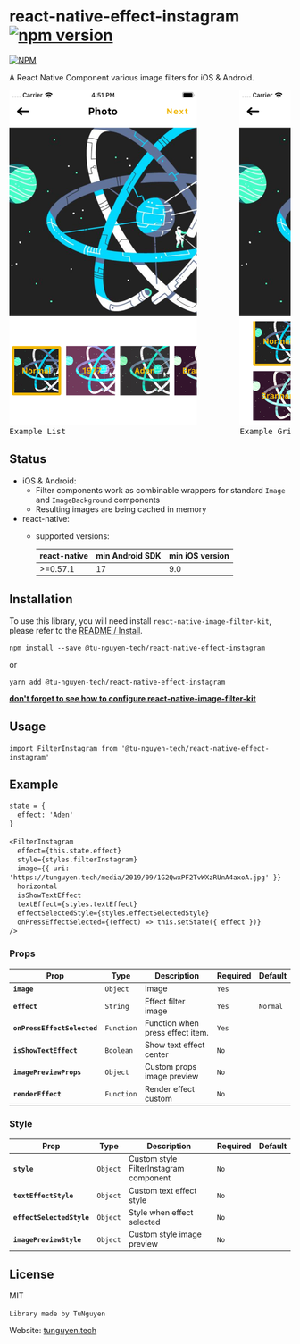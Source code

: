# react-native-effect-instagram [![npm version](https://badge.fury.io/js/%40tu-nguyen-tech%2Freact-native-effect-instagram.svg)](https://badge.fury.io/js/%40tu-nguyen-tech%2Freact-native-effect-instagram)

[![NPM](https://nodei.co/npm/@tu-nguyen-tech/react-native-effect-instagram.png?downloads=true&downloadRank=true&stars=true)](https://nodei.co/npm/@tu-nguyen-tech/react-native-effect-instagram/)

A React Native Component various image filters for iOS & Android.

<pre>
<img src="https://github.com/TuNguyenThanh/react-native-effect-instagram/blob/master/Image/example-list.png" alt="react native effect instagram example" width="336" height="600"/>         <img src="https://github.com/TuNguyenThanh/react-native-effect-instagram/blob/master/Image/example-grid.png" alt="react native effect instagram example" width="336" height="600"/>
Example List                                     Example Grid
</pre>


## Status
- iOS & Android:
  - Filter components work as combinable wrappers for standard `Image` and `ImageBackground` components
  - Resulting images are being cached in memory
- react-native:
  - supported versions:

    | react-native     | min Android SDK | min iOS version |
    |------------------|-----------------|-----------------|
    | >=0.57.1         | 17              | 9.0             |

## Installation
To use this library, you will need install `react-native-image-filter-kit`, please refer to the [README / Install](https://github.com/iyegoroff/react-native-image-filter-kit#react-native-image-filter-kit).

```
npm install --save @tu-nguyen-tech/react-native-effect-instagram
```
or
```
yarn add @tu-nguyen-tech/react-native-effect-instagram
```

[**don't forget to see how to configure react-native-image-filter-kit**](https://github.com/iyegoroff/react-native-image-filter-kit#react-native-image-filter-kit)

## Usage
```
import FilterInstagram from '@tu-nguyen-tech/react-native-effect-instagram'
```

## Example
```
state = {
  effect: 'Aden'
}

<FilterInstagram
  effect={this.state.effect}
  style={styles.filterInstagram}
  image={{ uri: 'https://tunguyen.tech/media/2019/09/1G2QwxPF2TvWXzRUnA4axoA.jpg' }}
  horizontal
  isShowTextEffect
  textEffect={styles.textEffect}
  effectSelectedStyle={styles.effectSelectedStyle}
  onPressEffectSelected={(effect) => this.setState({ effect })}
/>
```

### Props

| Prop | Type | Description | Required | Default |
|---|---|---|---|---|
|**`image`**|`Object`|Image |`Yes`||
|**`effect`**|`String`|Effect filter image |`Yes`|`Normal`|
|**`onPressEffectSelected`**|`Function`|Function when press effect item. |`Yes`||
|**`isShowTextEffect`**|`Boolean`|Show text effect center |`No`||
|**`imagePreviewProps`**|`Object`|Custom props image preview |`No`||
|**`renderEffect`**|`Function`|Render effect custom|`No`||

### Style
| Prop | Type | Description | Required | Default |
|---|---|---|---|---|
|**`style`**|`Object`|Custom style FilterInstagram component |`No`||
|**`textEffectStyle`**|`Object`|Custom text effect style |`No`||
|**`effectSelectedStyle`**|`Object`|Style when effect selected|`No`||
|**`imagePreviewStyle`**|`Object`|Custom style image preview|`No`||

## License

MIT

`Library made by TuNguyen`

Website: [tunguyen.tech](https://tunguyen.tech)
